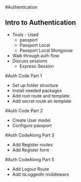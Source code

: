 #Authentication
## Intro to Authentication
* Tools - Used
    - passport
    - Passport Local
    - Passport Local Mongoose
*  Walk through auth flow
*  Discuss sessions
    - Express-Session

#Auth Code Part 1
* Set up folder structure
* Install needed packages
* Add root route and template
* Add secret route an template

#Auth Code Part 2
* Create User model
* Configure passport

#Auth CodeAlong Part 3
* Add Register routes
* Add Register form

#Auth CodeAlong Part 5
* Add Logout Route
* Add isLoggedIn middleware